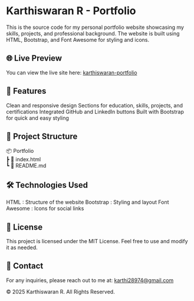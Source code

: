 # Karthiswaran R - Portfolio

This is the source code for my personal portfolio website showcasing my skills, projects, and professional background. The website is built using HTML, Bootstrap, and Font Awesome for styling and icons.

## 🌐 Live Preview
You can view the live site here: [karthiswaran-portfolio](https://karthiswaran-portfolio.netlify.app/)

## 🚀 Features
Clean and responsive design
  Sections for education, skills, projects, and certifications
  Integrated GitHub and LinkedIn buttons
  Built with Bootstrap for quick and easy styling

## 📂 Project Structure

📦 Portfolio   
 ┣ 📜 index.html  
 ┗ 📜 README.md   


## 🛠️ Technologies Used
  HTML : Structure of the website
  Bootstrap : Styling and layout
  Font Awesome : Icons for social links

## 📄 License
This project is licensed under the MIT License. Feel free to use and modify it as needed.

## 📧 Contact
For any inquiries, please reach out to me at: karthi28974@gmail.com


© 2025 Karthiswaran R. All Rights Reserved.
